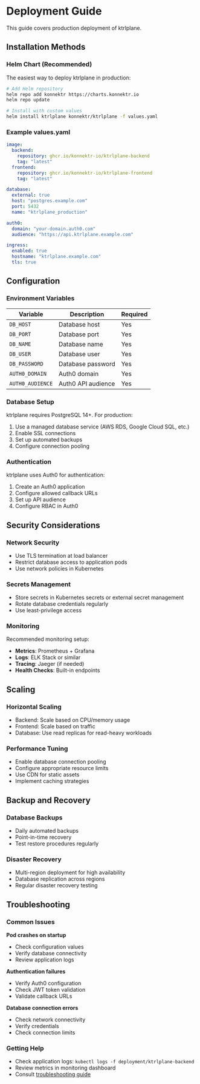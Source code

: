 # Deployment Guide

This guide covers production deployment of ktrlplane.

## Installation Methods

### Helm Chart (Recommended)

The easiest way to deploy ktrlplane in production:

```bash
# Add Helm repository
helm repo add konnektr https://charts.konnektr.io
helm repo update

# Install with custom values
helm install ktrlplane konnektr/ktrlplane -f values.yaml
```

### Example values.yaml

```yaml
image:
  backend:
    repository: ghcr.io/konnektr-io/ktrlplane-backend
    tag: "latest"
  frontend:
    repository: ghcr.io/konnektr-io/ktrlplane-frontend
    tag: "latest"

database:
  external: true
  host: "postgres.example.com"
  port: 5432
  name: "ktrlplane_production"

auth0:
  domain: "your-domain.auth0.com"
  audience: "https://api.ktrlplane.example.com"

ingress:
  enabled: true
  hostname: "ktrlplane.example.com"
  tls: true
```

## Configuration

### Environment Variables

| Variable         | Description        | Required |
| ---------------- | ------------------ | -------- |
| `DB_HOST`        | Database host      | Yes      |
| `DB_PORT`        | Database port      | Yes      |
| `DB_NAME`        | Database name      | Yes      |
| `DB_USER`        | Database user      | Yes      |
| `DB_PASSWORD`    | Database password  | Yes      |
| `AUTH0_DOMAIN`   | Auth0 domain       | Yes      |
| `AUTH0_AUDIENCE` | Auth0 API audience | Yes      |

### Database Setup

ktrlplane requires PostgreSQL 14+. For production:

1. Use a managed database service (AWS RDS, Google Cloud SQL, etc.)
2. Enable SSL connections
3. Set up automated backups
4. Configure connection pooling

### Authentication

ktrlplane uses Auth0 for authentication:

1. Create an Auth0 application
2. Configure allowed callback URLs
3. Set up API audience
4. Configure RBAC in Auth0

## Security Considerations

### Network Security

- Use TLS termination at load balancer
- Restrict database access to application pods
- Use network policies in Kubernetes

### Secrets Management

- Store secrets in Kubernetes secrets or external secret management
- Rotate database credentials regularly
- Use least-privilege access

### Monitoring

Recommended monitoring setup:

- **Metrics**: Prometheus + Grafana
- **Logs**: ELK Stack or similar
- **Tracing**: Jaeger (if needed)
- **Health Checks**: Built-in endpoints

## Scaling

### Horizontal Scaling

- Backend: Scale based on CPU/memory usage
- Frontend: Scale based on traffic
- Database: Use read replicas for read-heavy workloads

### Performance Tuning

- Enable database connection pooling
- Configure appropriate resource limits
- Use CDN for static assets
- Implement caching strategies

## Backup and Recovery

### Database Backups

- Daily automated backups
- Point-in-time recovery
- Test restore procedures regularly

### Disaster Recovery

- Multi-region deployment for high availability
- Database replication across regions
- Regular disaster recovery testing

## Troubleshooting

### Common Issues

**Pod crashes on startup**

- Check configuration values
- Verify database connectivity
- Review application logs

**Authentication failures**

- Verify Auth0 configuration
- Check JWT token validation
- Validate callback URLs

**Database connection errors**

- Check network connectivity
- Verify credentials
- Check connection limits

### Getting Help

- Check application logs: `kubectl logs -f deployment/ktrlplane-backend`
- Review metrics in monitoring dashboard
- Consult [troubleshooting guide](troubleshooting.md)
